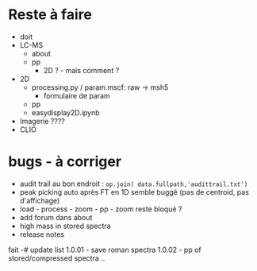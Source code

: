# Reste à faire
- doit
- LC-MS
    - about
    - pp
        - 2D ? - mais comment ?
- 2D
    - processing.py / param.mscf: raw -> msh5
        - formulaire de param
    - pp
    - easydisplay2D.ipynb
- Imagerie ????
- CLIO

# bugs - à corriger
- audit trail au bon endroit : `op.join( data.fullpath,'audittrail.txt')`
- peak picking auto après FT en 1D semble buggé (pas de centroid, pas d'affichage)
- load - process - zoom - pp - zoom reste bloqué ?
- add forum dans about
- high mass in stored spectra
- release notes

fait -# update list
1.0.01 - save roman spectra
1.0.02 - pp of stored/compressed spectra .. 